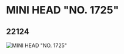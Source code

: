 # MINI HEAD "NO. 1725"
## 22124
![MINI HEAD "NO. 1725"](https://lc-www-live-s.legocdn.com/media/bricks/5/2/6121808.jpg)